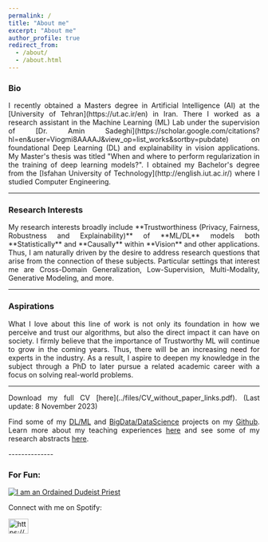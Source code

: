 ```yaml
---
permalink: /
title: "About me"
excerpt: "About me"
author_profile: true
redirect_from: 
  - /about/
  - /about.html
---
```


### Bio
<div style="text-align: justify">
I recently obtained a Masters degree in Artificial Intelligence (AI) at the [University of Tehran](https://ut.ac.ir/en) in Iran. There I worked as a research assistant in the Machine Learning (ML) Lab under the supervision of [Dr. Amin Sadeghi](https://scholar.google.com/citations?hl=en&user=Viogmi8AAAAJ&view_op=list_works&sortby=pubdate) on foundational Deep Learning (DL) and explainability in vision applications. My Master's thesis was titled "When and where to perform regularization in the training of deep learning models?". I obtained my Bachelor's degree from the [Isfahan University of Technology](http://english.iut.ac.ir/) where I studied Computer Engineering. 
</div>

--------------

### Research Interests
<div style="text-align: justify">
My research interests broadly include **Trustworthiness (Privacy, Fairness, Robustness and Explainability)** of **ML/DL** models both **Statistically** and **Causally** within **Vision** and other applications. Thus, I
am naturally driven by the desire to address research questions that arise from the connection of these
subjects. Particular settings that interest me are Cross-Domain Generalization, Low-Supervision,
Multi-Modality, Generative Modeling, and more. 
</div>

--------------

### Aspirations
<div style="text-align: justify">
What I love about this line of work is not only its foundation in how we perceive and trust our algorithms, but also the direct impact it can have on society. I firmly believe that the importance of Trustworthy ML will continue to grow in
the coming years. Thus, there will be an increasing need for experts in the industry. As a result, I aspire to deepen my knowledge in the subject through a PhD to later pursue a related academic career with a focus on solving real-world problems.
</div>

--------------
<div style="text-align: justify">
Download my full CV [here](../files/CV_without_paper_links.pdf). (Last update: 8 November 2023)

Find some of my [DL/ML](https://github.com/yaramohamadi/Deep_Learning_Projects) and [BigData/DataScience](https://github.com/yaramohamadi/BigData_Projects) projects on my [Github](https://github.com/yaramohamadi). Learn more about my teaching experiences [here](https://yaramohamadi.github.io/teaching/) and see some of my research abstracts [here](https://yaramohamadi.github.io/manuscripts/).
</div>
--------------

### For Fun:

<a href="https://www.dudeism.com" target="_blank"><img alt="I am an Ordained Dudeist Priest" src="https://www.dudeism.com/Images/Im-an-ordained-dudeist-priest.gif" border="0" title="I am an Ordained Dudeist Priest" /></a>

Connect with me on Spotify:

<p align="left">
  <a href="https://open.spotify.com/user/yara.mohamadi" target="blank"><img align="center" 
  src="https://raw.githubusercontent.com/rahuldkjain/github-profile-readme-generator/master/src/images/icons/Social/spotify.svg" alt="https://open.spotify.com/user/yara.mohamadi" height="30" width="40" /></a>
</p>




